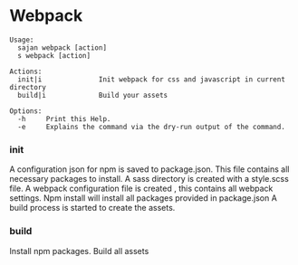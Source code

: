 # Webpack

```text
Usage:
  sajan webpack [action]
  s webpack [action]

Actions:
  init|i              Init webpack for css and javascript in current directory
  build|i             Build your assets

Options:
  -h     Print this Help.
  -e     Explains the command via the dry-run output of the command.
```

### init 

A configuration json for npm is saved to package.json. This file contains all necessary packages to install.
A sass directory is created with a style.scss file.
A webpack configuration file is created , this contains all webpack settings.
Npm install will install all packages provided in package.json
A build process is started to create the assets.


### build

Install npm packages.  Build all assets
